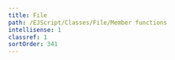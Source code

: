 ```yaml
---
title: File
path: /EJScript/Classes/File/Member functions
intellisense: 1
classref: 1
sortOrder: 341
---
```





